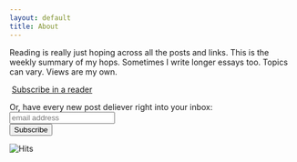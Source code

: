 ```yaml
---
layout: default
title: About
---
```


<p>Reading is really just hoping across all the posts and links. This is the weekly summary of my hops. Sometimes I write longer essays too. Topics can vary. Views are my own.</p>

<p>
    <a href="http://feeds.feedburner.com/readhop/YWNP" rel="alternate" type="application/rss+xml"><img src="//feedburner.google.com/fb/images/pub/feed-icon32x32.png" alt="" style="vertical-align:middle;border:0"/></a>&nbsp;<a href="http://feeds.feedburner.com/readhop/YWNP" rel="alternate" type="application/rss+xml">Subscribe in a reader</a>
</p>

<!-- Begin Mailchimp Signup Form -->
<link href="//cdn-images.mailchimp.com/embedcode/slim-10_7.css" rel="stylesheet" type="text/css">
<style type="text/css">
    /* Add your own Mailchimp form style overrides in your site stylesheet or in this style block.
       We recommend moving this block and the preceding CSS link to the HEAD of your HTML file. */
</style>
<div id="mc_embed_signup">
<form action="https://readhop.us17.list-manage.com/subscribe/post?u=ed7a8a6278cd632126c26e4cb&amp;id=e84ce2eb1e" method="post" id="mc-embedded-subscribe-form" name="mc-embedded-subscribe-form" class="validate" target="_blank" novalidate>
    <div id="mc_embed_signup_scroll">
    <label for="mce-EMAIL">Or, have every new post deliever right into your inbox:</label>
    <input type="email" value="" name="EMAIL" class="email" id="mce-EMAIL" placeholder="email address" required>
    <!-- real people should not fill this in and expect good things - do not remove this or risk form bot signups-->
    <div style="position: absolute; left: -5000px;" aria-hidden="true">
        <input type="text" name="b_ed7a8a6278cd632126c26e4cb_e84ce2eb1e" tabindex="-1" value="">
    </div>
    <div class="clear">
        <input type="submit" value="Subscribe" name="subscribe" id="mc-embedded-subscribe" class="button">
    </div>
    </div>
</form>
</div>
<!--End mc_embed_signup-->

<img src="https://hitcounter.pythonanywhere.com/count/tag.svg?url=www.readhop.com"  alt="Hits">
